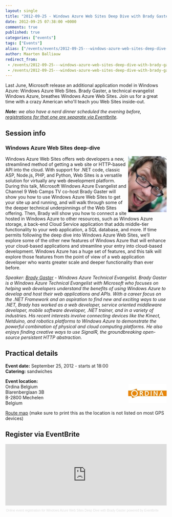 ```yaml
---
layout: single
title: "2012-09-25 - Windows Azure Web Sites Deep Dive with Brady Gaster"
date: 2012-09-25 07:38:00 +0000
comments: true
published: true
categories: ["events"]
tags: ["Events"]
alias: ["/events/events/2012-09-25---windows-azure-web-sites-deep-dive-with-brady-gaster"]
author: Maarten Balliauw
redirect_from:
 - /events/2012-09-25---windows-azure-web-sites-deep-dive-with-brady-gaster.html
 - /events/2012-09-25---windows-azure-web-sites-deep-dive-with-brady-gaster.html
---
```


<p>Last June, Microsoft release an additional application model in Windows Azure: Windows Azure Web Sites. Brady Gaster, a technical evangelist Windows Azure, breathes Windows Azure Web Sites.&nbsp;Join us for a great time with a crazy American who'll teach you Web Sites inside-out.</p>
<p><em><strong>Note:</strong> we also&nbsp;have a nerd dinner scheduled the evening before, <a href="https://www.eventbrite.com/event/4144091088" target="_blank">registrations for that one are separate via Eventbrite</a>.</em></p>
<h2>Session info</h2>
<h3>Windows Azure Web Sites deep-dive</h3>
<p><img width="120" height="175" align="right" alt="" src="/assets/media/speakers/brady-gaster.jpg">Windows Azure Web Sites offers web developers a new, streamlined method of getting a web site or HTTP-based API into the cloud. With support for .NET code, classic ASP, Node.js, PHP, and Python, Web Sites is a versatile solution for virtually any web development platform. During this talk, Microsoft Windows Azure Evangelist and Channel 9 Web Camps TV co-host Brady Gaster will show you how to use Windows Azure Web Sites to get your site up and running, and will walk through some of the deeper technical underpinnings of the Web Sites offering. Then, Brady will show you how to connect a site hosted in Windows Azure to other resources, such as Windows Azure storage, a back-end Cloud Service application that adds middle-tier functionality to your web application, a SQL database, and more. If time permits following the deep dive into Windows Azure Web Sites, we&rsquo;ll explore some of the other new features of Windows Azure that will enhance your cloud-based applications and streamline your entry into cloud-based development. Windows Azure has a huge set of features, and this talk will explore those features from the point of view of a web application developer who wants greater scale and deeper functionality than ever before.</p>
<p><em>Speaker: <a href="https://www.bradygaster.com/" target="_blank">Brady Gaster</a> - Windows Azure Technical Evangelist. Brady Gaster is a Windows Azure Technical Evangelist with Microsoft who focuses on helping web developers understand the benefits of using Windows Azure to develop and host their web applications and APIs. With a career focus on the .NET Framework and an aspiration to find new and exciting ways to use .NET, Brady has worked as a web developer, service oriented middleware developer, mobile software developer, .NET trainer, and in a variety of industries. His recent interests involve connecting devices like the Kinect, Netduino, and robotics platforms to Windows Azure to demonstrate the powerful combination of physical and cloud computing platforms. He also enjoys finding creative ways to use SignalR, the groundbreaking open-source persistent HTTP abstraction.</em></p>
<h2>Practical details</h2>
<p><strong>Event date:</strong> September 25, 2012 - starts at 18:00<br><strong>Catering:</strong> sandwiches</p>
<p><strong>Event location:<br></strong><img width="120" height="60" align="right" alt="" src="/assets/media/sponsors/logo-ordina.jpg">Ordina Belgium<br>Blarenberglaan 3B<br>B-2800 Mechelen<br>Belgium</p>
<p><a href="https://www.ordina.be/Portals/0/Wegbeschrijving%20Ordina%20Belgium%20HQ%20140510%20NED.pdf" target="_blank">Route map</a> (make sure to print this as the location is not listed on most GPS devices)</p>
<h2>Register via EventBrite</h2>
<div style="width: 100%; text-align: left;"><iframe width="100%" height="192" src="https://www.eventbrite.com/tickets-external?eid=4144067016&amp;ref=etckt" frameborder="0" marginwidth="5" marginheight="5" scrolling="auto" vspace="0" hspace="0" allowtransparency="true"></iframe>
<div style="font-family: Helvetica, Arial; font-size: 10px; padding: 5px 0 5px; margin: 2px; width: 100%; text-align: left;"><a style="color: #ddd; text-decoration: none;" href="https://www.eventbrite.com/r/etckt" target="_blank">Online event registration</a><span style="color: #ddd;"> for </span><a style="color: #ddd; text-decoration: none;" href="https://https://www.eventbrite.com/event/4144067016?ref=etckt" target="_blank">Windows Azure Web Sites Deep Dive with Brady Gaster</a> <span style="color: #ddd;">powered by</span> <a style="color: #ddd; text-decoration: none;" href="https://www.eventbrite.com?ref=etckt" target="_blank">Eventbrite</a></div>
</div>







